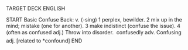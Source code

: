 TARGET DECK
ENGLISH

START
Basic
Confuse
Back: v. (-sing) 1 perplex, bewilder. 2 mix up in the mind; mistake (one for another). 3 make indistinct (confuse the issue). 4 (often as confused adj.) Throw into disorder.  confusedly adv. Confusing adj. [related to *confound]
END
